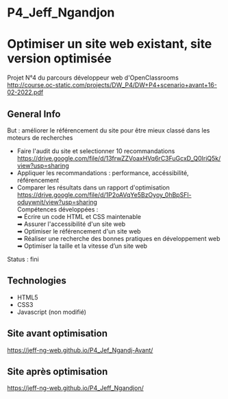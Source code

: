 # P4_Jeff_Ngandjon

# Optimiser un site web existant, site version optimisée
Projet N°4 du parcours développeur web d'OpenClassrooms<br>
http://course.oc-static.com/projects/DW_P4/DW+P4+scenario+avant+16-02-2022.pdf

## General Info
But : améliorer le référencement du site pour être mieux classé dans les moteurs de recherches

- Faire l'audit du site et selectionner 10 recommandations<br>
https://drive.google.com/file/d/13frwZZVoaxHVq6rC3FuGcxD_Q0IriQ5k/view?usp=sharing<br>
- Appliquer les recommandations : performance, accéssibilité, référencement<br>
- Comparer les résultats dans un rapport d'optimisation<br>
https://drive.google.com/file/d/1P2oAVqYe5BzOyoy_0hBpSFl-oduywnit/view?usp=sharing<br>
Compétences développées :<br>
➡ Écrire un code HTML et CSS maintenable<br>
➡ Assurer l'accessibilité d'un site web<br>
➡ Optimiser le référencement d'un site web<br>
➡ Réaliser une recherche des bonnes pratiques en développement web<br>
➡ Optimiser la taille et la vitesse d’un site web

Status : fini

## Technologies
* HTML5
* CSS3
* Javascript (non modifié)

## Site avant optimisation
https://jeff-ng-web.github.io/P4_Jef_Ngandj-Avant/                                   

## Site après optimisation
https://jeff-ng-web.github.io/P4_Jeff_Ngandjon/
